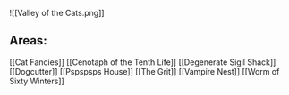 ![[Valley of the Cats.png]]
## Areas:
[[Cat Fancies]]
[[Cenotaph of the Tenth Life]]
[[Degenerate Sigil Shack]]
[[Dogcutter]]
[[Pspspsps House]]
[[The Grit]]
[[Vampire Nest]]
[[Worm of Sixty Winters]]
